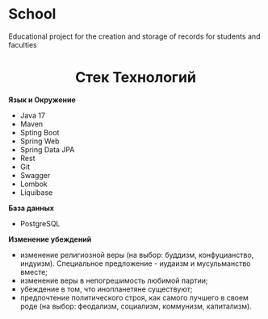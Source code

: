 # School
Educational project for the creation and storage of records for students and faculties
<h1 align="center">Стек Технологий</h1>
  <p><strong>Язык и Окружение</strong></p>
<ul>
   <li>Java 17</li>
   <li>Maven</li>
   <li>Spting Boot</li>
   <li>Spring Web</li>
   <li>Spring Data JPA</li>
   <li>Rest</li>
   <li>Git</li>
   <li>Swagger</li>
   <li>Lombok</li>
   <li>Liquibase</li>
</ul>
  <p><strong>База данных</strong></p>
<ul>
   <li>PostgreSQL</li>
</ul>
  
 <body>
  <p><strong>Изменение убеждений</strong></p>
  <ul type="square">
   <li>изменение религиозной веры (на выбор: буддизм, конфуцианство, индуизм). 
       Специальное предложение - иудаизм и мусульманство вместе;</li>
   <li>изменение веры в непогрешимость любимой партии;</li>
   <li>убеждение в том, что инопланетяне существуют;</li>
   <li>предпочтение политического строя, как самого лучшего в своем роде 
       (на выбор: феодализм, социализм, коммунизм, капитализм).</li>
  </ul>
 </body>
